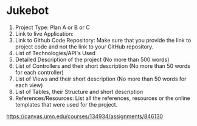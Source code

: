 # Jukebot

1. Project Type: Plan A or B or C
2. Link to live Application:
3. Link to Github Code Repository: Make sure that you provide the link to project code and not the link to your GitHub repository.
4. List of Technologies/API's Used
5. Detailed Description of the project (No more than 500 words)
6. List of Controllers and their short description (No more than 50 words for each controller)
7. List of Views and their short description (No more than 50 words for each view)
8. List of Tables, their Structure and short description
9. References/Resources: List all the references, resources or the online templates that were used for the project.

https://canvas.umn.edu/courses/134934/assignments/846130
